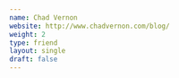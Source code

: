 ```yaml
---
name: Chad Vernon
website: http://www.chadvernon.com/blog/
weight: 2
type: friend
layout: single
draft: false
---
```

